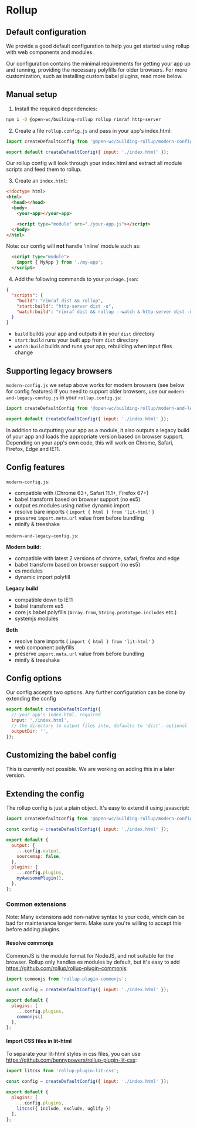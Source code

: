 # Rollup

[//]: # (AUTO INSERT HEADER PREPUBLISH)

## Default configuration
We provide a good default configuration to help you get started using rollup with web components and modules.

Our configuration contains the minimal requirements for getting your app up and running, providing the necessary polyfills for older browsers. For more customization, such as installing custom babel plugins, read more below.

## Manual setup

1. Install the required dependencies:
```bash
npm i -D @open-wc/building-rollup rollup rimraf http-server
```

2. Create a file `rollup.config.js` and pass in your app's index.html:
```javascript
import createDefaultConfig from '@open-wc/building-rollup/modern-config';

export default createDefaultConfig({ input: './index.html' });
```

Our rollup config will look through your index.html and extract all module scripts and feed them to rollup.

3. Create an `index.html`:
```html
<!doctype html>
<html>
  <head></head>
  <body>
    <your-app></your-app>

    <script type="module" src="./your-app.js"></script>
  </body>
</html>
```

Note: our config will **not** handle 'inline' module such as:
```html
  <script type="module">
    import { MyApp } from './my-app';
  </script>
```

4. Add the following commands to your `package.json`:
```json
{
  "scripts": {
    "build": "rimraf dist && rollup",
    "start:build": "http-server dist -o",
    "watch:build": "rimraf dist && rollup --watch & http-server dist -o",
  }
}
```
- `build` builds your app and outputs it in your `dist` directory
- `start:build` runs your built app from `dist` directory
- `watch:build` builds and runs your app, rebuilding when input files change

## Supporting legacy browsers
`modern-config.js` we setup above works for modern browsers (see below for config features)
If you need to support older browsers, use our `modern-and-legacy-config.js` in your `rollup.config.js`:

```javascript
import createDefaultConfig from '@open-wc/building-rollup/modern-and-legacy-config';

export default createDefaultConfig({ input: './index.html' });
```

In addition to outputting your app as a module, it also outputs a legacy build of your app and loads the appropriate version based on browser support. Depending on your app's own code, this will work on Chrome, Safari, Firefox, Edge and IE11.

## Config features
`modern-config.js`:
- compatible with (Chrome 63+, Safari 11.1+, Firefox 67+)
- babel transform based on browser support (no es5)
- output es modules using native dynamic import
- resolve bare imports ( `import { html } from 'lit-html'` )
- preserve `import.meta.url` value from before bundling
- minify & treeshake

`modern-and-legacy-config.js`:

**Modern build:**
- compatible with latest 2 versions of chrome, safari, firefox and edge
- babel transform based on browser support (no es5)
- es modules
- dynamic import polyfill

**Legacy build**
- compatible down to IE11
- babel transform es5
- core js babel polyfills (`Array.from`, `String.prototype.includes` etc.)
- systemjs modules

**Both**
- resolve bare imports ( `import { html } from 'lit-html'` )
- web component polyfills
- preserve `import.meta.url` value from before bundling
- minify & treeshake

## Config options
Our config accepts two options. Any further configuration can be done by extending the config
```javascript
export default createDefaultConfig({
  // your app's index.html. required
  input: './index.html',
  // the directory to output files into, defaults to 'dist'. optional
  outputDir: '',
});
```

## Customizing the babel config
This is currently not possible. We are working on adding this in a later version.

## Extending the config
The rollup config is just a plain object. It's easy to extend it using javascript:
```javascript
import createDefaultConfig from '@open-wc/building-rollup/modern-config';

const config = createDefaultConfig({ input: './index.html' });

export default {
  output: {
    ...config.output,
    sourcemap: false,
  },
  plugins: {
    ...config.plugins,
    myAwesomePlugin(),
  },
};
```

### Common extensions
Note: Many extensions add non-native syntax to your code, which can be bad for maintenance longer term. Make sure you're willing to accept this before adding plugins.

#### Resolve commonjs
CommonJS is the module format for NodeJS, and not suitable for the browser. Rollup only handles es modules by default, but it's easy to add https://github.com/rollup/rollup-plugin-commonjs:
```javascript
import commonjs from 'rollup-plugin-commonjs';

const config = createDefaultConfig({ input: './index.html' });

export default {
  plugins: [
    ...config.plugins,
    commonjs()
  ],
};
```

#### Import CSS files in lit-html
To separate your lit-html styles in css files, you can use https://github.com/bennypowers/rollup-plugin-lit-css:

```javascript
import litcss from 'rollup-plugin-lit-css';

const config = createDefaultConfig({ input: './index.html' });

export default {
  plugins: [
    ...config.plugins,
    litcss({ include, exclude, uglify })
  ],
};
```



<script>
  export default {
    mounted() {
      const editLink = document.querySelector('.edit-link a');
      if (editLink) {
        const url = editLink.href;
        editLink.href = url.substr(0, url.indexOf('/master/')) + '/master/packages/building-rollup/README.md';
      }
    }
  }
</script>
